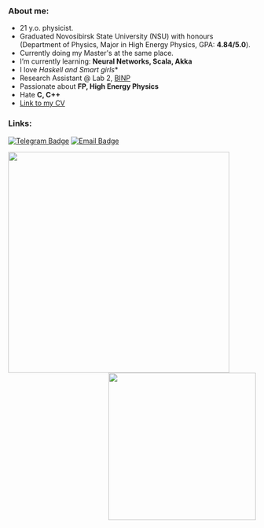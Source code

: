 ### About me:

- 21 y.o. physicist.
- Graduated Novosibirsk State University (NSU) with honours (Department of Physics, Major in High Energy Physics, GPA: **4.84/5.0**).
- Currently doing my Master's at the same place.
- I’m currently learning: **Neural Networks, Scala, Akka**
- I love *Haskell and Smart girls** 
- Research Assistant @ Lab 2, [BINP](https://www.inp.nsk.su/budker-institute-of-nuclear-physics)
- Passionate about **FP, High Energy Physics**
- Hate **C, C++**
- [Link to my CV](https://docs.google.com/document/d/1r4DXIKd6BD4s7EwAozlHnKYQIqSpqqXrJ88ngEyucQk/edit?usp=sharing) 

### Links:

[![Telegram Badge](https://img.shields.io/badge/-Telegram-0088cc?style=for-the-badge&logo=appveyor&logo=Telegram&logoColor=white&color=blue)](https://t.me/NorthernStag)
[![Email Badge](https://img.shields.io/badge/-Email-0088cc?style=for-the-badge&logo=appveyor&logo=Gmail&logoColor=white&color=yellow)](mailto:daniilivanov1606@gmail.com)

<a href="https://github.com/anuraghazra/github-readme-stats">
  <img align="left" width="450" src="https://github-readme-stats.vercel.app/api?username=AliensWithdrawPeople&show_icons=true&theme=tokyonight&cache_seconds=60" />
</a>

<a href="https://github.com/anuraghazra/github-readme-stats">
  <img align="right" width=300" src="https://github-readme-stats.vercel.app/api/top-langs/?username=AliensWithdrawPeople&show_icons=true&theme=cobalt&layout=compact&cache_seconds=60" />
</a>
